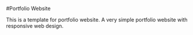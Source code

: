 #Portfolio Website

This is a template for portfolio website. A very simple portfolio website with responsive web design.
